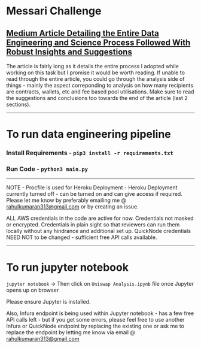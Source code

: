 # Messari Challenge

## <a href="https://medium.com/@rahulkumaran313/uniswap-listener-data-ingestion-analysis-949214c9e10c">Medium Article Detailing the Entire Data Engineering and Science Process Followed With Robust Insights and Suggestions</a>

The article is fairly long as it details the entire process I adopted while working on this task but I promise it would be worth reading. If unable to read through the entire article, you could go through the analysis side of things - mainly the aspect correponding to analysis on how many recipients are contracts, wallets, etc and fee based pool utilisations. Make sure to read the suggestions and conclusions too towards the end of the article (last 2 sections).

--------------------------------

# To run data engineering pipeline
### Install Requirements - `pip3 install -r requirements.txt`
### Run Code - `python3 main.py`

--------------------------------
NOTE - Procfile is used for Heroku Deployment - Heroku Deployment currently turned off - can be turned on and can give access if required. Please let me know by preferably emailing me @ rahulkumaran313@gmail.com or by creating an issue.

ALL AWS credentials in the code are active for now. Credentials not masked or encrypted.
Credentials in plain sight so that reviewers can run them locally without any hindrance and additional set up.
QuickNode credentials NEED NOT to be changed - sufficient free API calls available.

--------------------------------
# To run jupyter notebook
`jupyter notebook` -> Then click on `Uniswap Analysis.ipynb` file once Jupyter opens up on browser

Please ensure Jupyter is installed.

Also, Infura endpoint is being used within Jupyter notebook - has a few free API calls left - but if you get some errors, please feel free to use another Infura or QuickNode endpoint by replacing the existing one or ask me to replace the endpoint by letting me know via email @ rahulkumaran313@gmail.com
